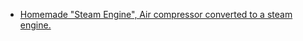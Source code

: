 - [Homemade "Steam Engine", Air compressor converted to a steam engine.](https://youtu.be/_3w75Bc6BH0)
